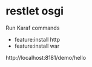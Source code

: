 restlet osgi
=======

 Run Karaf commands
   - feature:install http
   - feature:install war

http://localhost:8181/demo/hello

